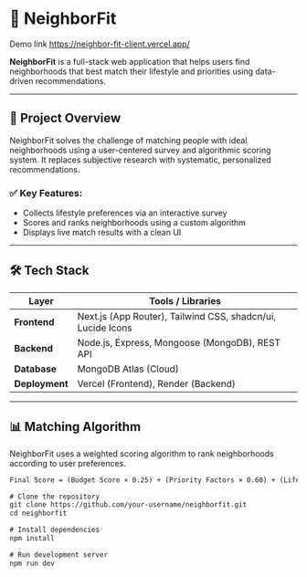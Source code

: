 # 🏡 NeighborFit

Demo link https://neighbor-fit-client.vercel.app/

**NeighborFit** is a full-stack web application that helps users find neighborhoods that best match their lifestyle and priorities using data-driven recommendations.


---

## 📄 Project Overview

NeighborFit solves the challenge of matching people with ideal neighborhoods using a user-centered survey and algorithmic scoring system. It replaces subjective research with systematic, personalized recommendations.

### ✅ Key Features:
- Collects lifestyle preferences via an interactive survey
- Scores and ranks neighborhoods using a custom algorithm
- Displays live match results with a clean UI

---

## 🛠️ Tech Stack

| Layer     | Tools / Libraries |
|-----------|------------------|
| **Frontend** | Next.js (App Router), Tailwind CSS, shadcn/ui, Lucide Icons |
| **Backend**  | Node.js, Express, Mongoose (MongoDB), REST API |
| **Database** | MongoDB Atlas (Cloud) |
| **Deployment** | Vercel (Frontend), Render (Backend) |

---

## 📊 Matching Algorithm

NeighborFit uses a weighted scoring algorithm to rank neighborhoods according to user preferences.

```txt
Final Score = (Budget Score × 0.25) + (Priority Factors × 0.60) + (Lifestyle Match × 0.15)

# Clone the repository
git clone https://github.com/your-username/neighborfit.git
cd neighborfit

# Install dependencies
npm install

# Run development server
npm run dev
